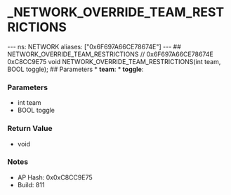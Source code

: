 # _NETWORK_OVERRIDE_TEAM_RESTRICTIONS

--- ns: NETWORK aliases: ["0x6F697A66CE78674E"] --- ## NETWORK_OVERRIDE_TEAM_RESTRICTIONS  // 0x6F697A66CE78674E 0xC8CC9E75 void NETWORK_OVERRIDE_TEAM_RESTRICTIONS(int team, BOOL toggle);   ## Parameters * **team**: * **toggle**:

### Parameters
* int team
* BOOL toggle

### Return Value
* void

### Notes
* AP Hash: 0x0xC8CC9E75
* Build: 811

